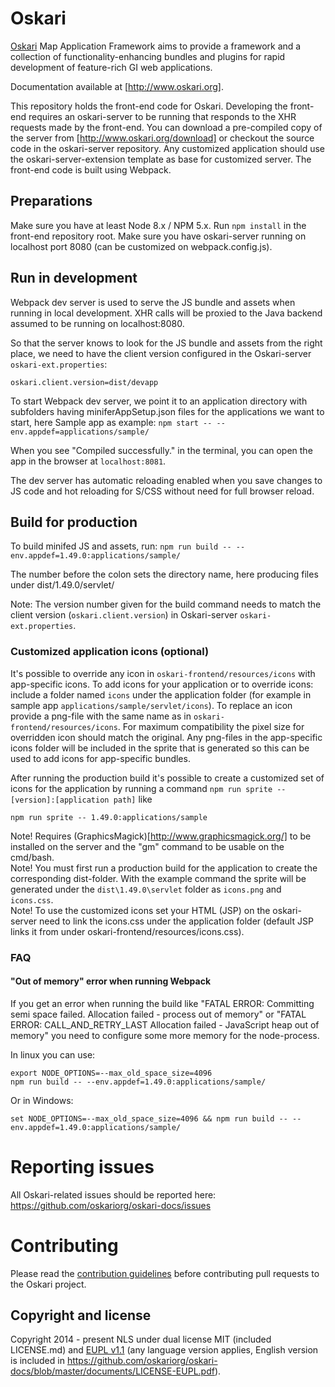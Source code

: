 # Oskari

[Oskari](http://www.oskari.org/) Map Application Framework aims to provide a framework and a collection of functionality-enhancing bundles and plugins for rapid development of feature-rich GI web applications.

Documentation available at [http://www.oskari.org].

This repository holds the front-end code for Oskari. Developing the front-end requires an oskari-server to be running that responds to the XHR requests made by the front-end. You can download a pre-compiled copy of the server from  [http://www.oskari.org/download] or checkout the source code in the oskari-server repository. Any customized application should use the oskari-server-extension template as base for customized server. The front-end code is built using Webpack.

## Preparations

Make sure you have at least Node 8.x / NPM 5.x. Run `npm install` in the front-end repository root.
Make sure you have oskari-server running on localhost port 8080 (can be customized on webpack.config.js).

## Run in development

Webpack dev server is used to serve the JS bundle and assets when running in local development. XHR calls will be proxied to the Java backend assumed to be running on localhost:8080.

So that the server knows to look for the JS bundle and assets from the right place, we need to have the client version configured in the Oskari-server `oskari-ext.properties`:

```
oskari.client.version=dist/devapp
```

To start Webpack dev server, we point it to an application directory with subfolders having miniferAppSetup.json files for the applications we want to start, here Sample app as example:
`npm start -- --env.appdef=applications/sample/`

When you see "Compiled successfully." in the terminal, you can open the app in the browser at `localhost:8081`.

The dev server has automatic reloading enabled when you save changes to JS code and hot reloading for S/CSS without need for full browser reload.

## Build for production

To build minifed JS and assets, run:
`npm run build -- --env.appdef=1.49.0:applications/sample/`

The number before the colon sets the directory name, here producing files under dist/1.49.0/servlet/

Note: The version number given for the build command needs to match the client version (`oskari.client.version`) in Oskari-server `oskari-ext.properties`.

### Customized application icons (optional)

It's possible to override any icon in `oskari-frontend/resources/icons` with app-specific icons. To add icons for your application or to override icons: include a folder named `icons` under the application folder (for example in sample app `applications/sample/servlet/icons`). To replace an icon provide a png-file with the same name as in `oskari-frontend/resources/icons`. For maximum compatibility the pixel size for overridden icon should match the original. Any png-files in the app-specific icons folder will be included in the sprite that is generated so this can be used to add icons for app-specific bundles.

After running the production build it's possible to create a customized set of icons for the application by running a command `npm run sprite -- [version]:[application path]` like

    npm run sprite -- 1.49.0:applications/sample

Note! Requires (GraphicsMagick)[http://www.graphicsmagick.org/] to be installed on the server and the "gm" command to be usable on the cmd/bash.\
Note! You must first run a production build for the application to create the corresponding dist-folder. With the example command the sprite will be generated under the `dist\1.49.0\servlet` folder as `icons.png` and `icons.css`.\
Note! To use the customized icons set your HTML (JSP) on the oskari-server need to link the icons.css under the application folder (default JSP links it from under oskari-frontend/resources/icons.css).

### FAQ

#### "Out of memory" error when running Webpack

If you get an error when running the build like  "FATAL ERROR: Committing semi space failed. Allocation failed - process out of memory" or "FATAL ERROR: CALL_AND_RETRY_LAST Allocation failed - JavaScript heap out of memory" you need to configure some more memory for the node-process.

In linux you can use:

    export NODE_OPTIONS=--max_old_space_size=4096
    npm run build -- --env.appdef=1.49.0:applications/sample/

Or in Windows:

    set NODE_OPTIONS=--max_old_space_size=4096 && npm run build -- --env.appdef=1.49.0:applications/sample/

# Reporting issues

All Oskari-related issues should be reported here: https://github.com/oskariorg/oskari-docs/issues

# Contributing

Please read the [contribution guidelines](http://oskari.org/documentation/development/how-to-contribute) before contributing pull requests to the Oskari project.

## Copyright and license

Copyright 2014 - present NLS under dual license MIT (included LICENSE.md) and [EUPL v1.1](https://joinup.ec.europa.eu/software/page/eupl/licence-eupl)
(any language version applies, English version is included in https://github.com/oskariorg/oskari-docs/blob/master/documents/LICENSE-EUPL.pdf).
